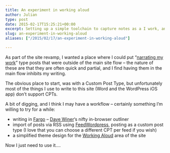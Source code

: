 ```yaml
---
title: An experiment in working aloud
author: Julian
type: post
date: 2015-02-17T15:25:21+00:00
excerpt: Setting up a simple toolchain to capture notes as a I work, and publish them in a way that is distinct from the rest of the site
slug: an-experiment-in-working-aloud 
aliases: ["/2015/02/17/an-experiment-in-working-aloud"]

---
```

As part of the site revamp, I wanted a place where I could put &#8220;<a href="https://scripting.com/stories/2009/08/09/narrateYourWork.html" target="_blank">narrating my work</a>&#8221; type posts that were outside of the main site flow &#8211; the nature of these are that they are often quick and partial, and I find having them in the main flow inhibits my writing.

The obvious place to start, was with a Custom Post Type, but unfortunately most of the things I use to write to this site (Word and the WordPress iOS app) don&#8217;t support CPTs.

A bit of digging, and I think I may have a workflow &#8211; certainly something I&#8217;m willing to try for a while:

  * writing in <a href="https://fargo.io/" target="_blank">Fargo</a> &#8211; <a href="https://twitter.com/davewiner" target="_blank">Dave Winer</a>&#8216;s nifty in-browser outliner
  * import of posts via RSS using <a href="https://feedwordpress.radgeek.com/" target="_blank">FeedWordpress</a>, posting as a custom post type (I love that you can choose a different CPT per feed if you wish)
  * a simplified theme design for the [Working Aloud][1] area of the site

Now I just need to use it&#8230;.

&nbsp;

 [1]: /worknotes/